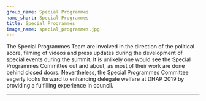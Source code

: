 ```yaml
---
group_name: Special Programmes
name_short: Special Programmes
title: Special Programmes
image_name: special_programmes.jpg
---
```


The Special Programmes Team are involved in the 
direction of the political score, filming of videos 
and press updates during the development of special events 
during the summit. It is unlikely one would see the Special 
Programmes Committee out and about, as most of their work are 
done behind closed doors. Nevertheless, the Special Programmes 
Committee eagerly looks forward to enhancing delegate welfare 
at DHAP 2019 by providing a fulfilling experience in council.

---